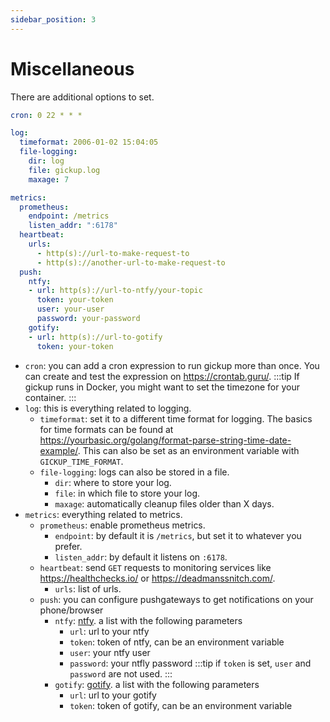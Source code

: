 ```yaml
---
sidebar_position: 3
---
```


# Miscellaneous

There are additional options to set.

```yaml title="config"
cron: 0 22 * * *

log:
  timeformat: 2006-01-02 15:04:05
  file-logging:
    dir: log
    file: gickup.log
    maxage: 7

metrics:
  prometheus:
    endpoint: /metrics
    listen_addr: ":6178"
  heartbeat:
    urls:
      - http(s)://url-to-make-request-to
      - http(s)://another-url-to-make-request-to
  push:
    ntfy:
    - url: http(s)://url-to-ntfy/your-topic
      token: your-token 
      user: your-user
      password: your-password
    gotify:
    - url: http(s)://url-to-gotify
      token: your-token
```
- `cron`: you can add a cron expression to run gickup more than once. You can create and test the expression on https://crontab.guru/.
:::tip
If gickup runs in Docker, you might want to set the timezone for your container.
:::
- `log`: this is everything related to logging.
    - `timeformat`: set it to a different time format for logging. The basics for time formats can be found at https://yourbasic.org/golang/format-parse-string-time-date-example/. This can also be set as an environment variable with `GICKUP_TIME_FORMAT`.
    - `file-logging`: logs can also be stored in a file.
        - `dir`: where to store your log.
        - `file`: in which file to store your log.
        - `maxage`: automatically cleanup files older than X days.
- `metrics`: everything related to metrics.
    - `prometheus`: enable prometheus metrics.
        - `endpoint`: by default it is `/metrics`, but set it to whatever you prefer.
        - `listen_addr`: by default it listens on `:6178`.
    - `heartbeat`: send `GET` requests to monitoring services like https://healthchecks.io/ or https://deadmanssnitch.com/.
        - `urls`: list of urls.
    - `push`: you can configure pushgateways to get notifications on your phone/browser
        - `ntfy`: [ntfy](https://ntfy.sh/). a list with the following parameters
          - `url`: url to your ntfy
          - `token`: token of ntfy, can be an environment variable 
          - `user`: your ntfy user
          - `password`: your ntfly password
:::tip
if `token` is set, `user` and `password` are not used.
:::
        - `gotify`: [gotify](https://gotify.net/). a list with the following parameters
          - `url`: url to your gotify
          - `token`: token of gotify, can be an environment variable